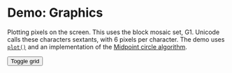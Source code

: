 # Demo: Graphics

Plotting pixels on the screen. This uses the block mosaic set, G1. Unicode calls these characters sextants, with 6 pixels per character. The demo uses [`plot()`](../teletext-screen-api#plot-graphiccolnum-graphicrownum) and an implementation of the [Midpoint circle algorithm](https://en.wikipedia.org/wiki/Midpoint_circle_algorithm).

<button id="gridButton">Toggle grid</button>

<ClientOnly>

<div id="screen"></div>

<script setup>
import { runDemoInVitepress } from './runDemoCodeHelper.js';
import { Attributes, Colour, Teletext } from '@techandsoftware/teletext';

runDemoInVitepress(() => {

    const t = Teletext();
    t.addTo('#screen');
    document.querySelector('#gridButton').onclick = () => t.toggleGrid();

    // set graphics mode with alternative colours per row
    for (let r = 0; r < 25; r++) {
        t.writeByte(0, r, r % 2 ? '\x13' : '\x12');
    }
    for (let radius = 5; radius <= 30; radius += 4) {
        midpointCircle(40, 37, radius);
    }
    t.updateDisplay();

    // midpoint circle algorithm
    function midpointCircle(x0, y0, radius) {
        let x = radius;
        let y = 0;
        let decisionOver2 = 1 - x;

        while (y <= x) {
            t.plot(x + x0, y + y0);
            t.plot(y + x0, x + y0);
            t.plot(-x + x0, y + y0);
            t.plot(-y + x0, x + y0);
            t.plot(-x + x0, -y + y0);
            t.plot(-y + x0, -x + y0);
            t.plot(x + x0, -y + y0);
            t.plot(y + x0, -x + y0);

            y++;
            if (decisionOver2 <= 0) {
                decisionOver2 += 2 * y + 1;
            } else {
                x--;
                decisionOver2 += 2 * (y - x) + 1;
            }
        }
    }

    return () => t.destroy(); // cleanup after unmount in vitepress
});
</script>
</ClientOnly>
